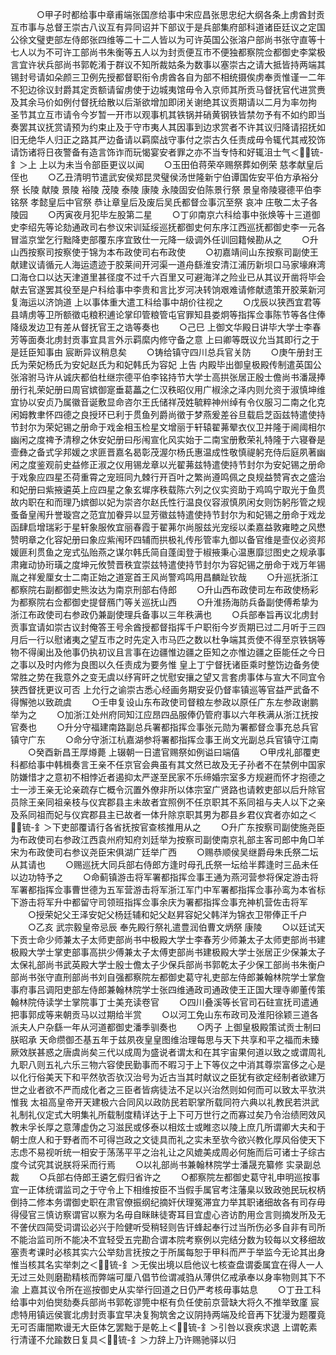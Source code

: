 <!-- { "loadSidebar": true } -->
　　　○甲子时都给事中章甫端张国彦给事中宋应昌张思忠纪大纲各条上虏酋封贡互市事与总督王崇古八议互有异同诏并下部议于是兵部集府部科道诸臣廷议之定国公徐文璧吏部左侍郎张四维等二十二人皆以为可许英国公张溶户部尚书张守直等十七人以为不可许工部尚书朱衡等五人以为封贡便互市不便独都察院佥都御史李棠极言宜许状兵部尚书郭乾淆于群议不知所裁姑条为数事以塞崇古之请大抵皆持两端其锡封号请如朵颜三卫例先授都督职衔令虏酋各自为部不相统摄俟虏奉贡惟谨一二年不犯边徐议封爵其定贡额请留虏使于边城夷馆毋令入京师其所贡马督抚官代进赏赉及其余马价如例付督抚给散以后渐欲增加即闭关谢绝其议贡期请以二月为率勿拘  圣节其立互市请令今岁暂一开市以观事机其铁锅并硝黄钢铁皆禁勿予有不如约即当奏罢其议抚赏请预为约束止及于守市夷人其因事到边求赏者不许其议归降请招抚如旧无绝华人归正之路其严边备请以羁縻战守事付之崇古久任责成毋令辄代其戒狡饰请饬诸将日夜警备有造言饰诈而玩愒宴安者罪之亦不当专恃和好辄沮士气＜锍-釒＞上  上以为未当令部臣更议以闻
　　○玉田伯蒋荣卒赐祭葬如例荣  慈孝献皇后侄也
　　○乙丑清明节遣武安侯郑昆灵璧侯汤世隆新宁伯谭国佐安平伯方承裕分祭  长陵  献陵  景陵  裕陵  茂陵  泰陵  康陵  永陵固安伯陈景行祭  景皇帝陵寝德平伯李铭祭  孝懿皇后中官祭  恭让章皇后及废后吴氏都督佥事沉至祭  哀冲  庄敬二太子各陵园
　　○丙寅夜月犯毕左股第二星
　　○丁卯南京六科给事中张焕等十三道御史李绍先等论劾通政司右参议宋训延绥巡抚都御史何东序江西巡抚都御史李一元各冒滥京堂乞行黜降吏部覆东序宜致仕一元降一级调外任训回籍候勘从之
　　○升山西按察司按察使于锦为本布政使司右布政使
　　○初嘉靖间山东按察司副使王献建议请循元人海运遗迹于胶莱间开河渠一道舟繇淮安清江浦历新坝口马家壕麻湾口海仓口以达天津道里甚径度不过千六百里又可避海洋之险业已从其议开凿将毕会献去官遂罢其役至是户科给事中李贵和言比岁河决转饷艰难请修献遗策开胶莱新河复海运以济饷道  上以事体重大遣工科给事中胡价往视之
　　○戊辰以狭西宜君等县靖虏等卫所额徵屯粮积逋论掌印管粮管屯官罪知县娄炯等指挥佥事陈节等各住俸降级发边卫有差从督抚官王之诰等奏也
　　○己巳  上御文华殿日讲毕大学士李春芳等面奏北虏封贡事宜具言外示羁縻内修守备之意  上曰卿等既议允当其即行之于是廷臣知事由  宸断异议稍息矣
　　○铸给镇守四川总兵官关防
　　○庚午册封王氏为荣妃杨氏为安妃赵氏为和妃韩氏为容妃  上告  内殿毕出御皇极殿传制遣英国公张溶驸马许从诚庆都伯杜继宗德平伯李铭持节大学士高拱张居正殷士儋尚书潘晟捧册行礼荣妃册曰周官嫔御寔垂葛藟之仁汉秩昭仪用广椒涂之泽内则允资于淑慎坤维宜协以安贞乃属徽音诞敷显命咨尔王氏储祥茂姓毓粹神州绰有令仪服习二南之化克闲姆教聿怀四德之良授环已利于贯鱼列爵尚徵于梦燕爰差谷旦载启芝函兹特遣使持节封尔为荣妃锡之册命于戏金相玉检星文增丽于轩辕翟茀翚衣仪卫并隆于阃阈相尔幽闲之度禆予清穆之休安妃册曰彤闱宣化风实始于二南宝册敷荣礼特隆于六寝眷是壸彝之备式孚邦媛之求匪晋嘉名曷彰茂渥尔杨氏惠温成性敬慎禔躬充侍后庭夙著幽闲之度鉴观前史益修正淑之仪用锡龙章以光翟茀兹特遣使持节封尔为安妃锡之册命于戏象应四星丕荷重霄之宠班同九棘行开百叶之繁尚遵鸣佩之良规益赞宵衣之盛治和妃册曰紫掖遴英上应四星之象玄墀序秩载陈六列之仪实资助于鸡鸣宁取光于鱼贯故内职在和而理乃嫔御以妃为崇咨尔赵氏性行温良仪容淑慎夙闲女则饬躬彤管之规蚤备皇闱升誉璇宫之范宜加眷异以显芳徽兹特遣使持节封尔为和妃锡之册命于戏龙函肆启增瑞彩于星轩象服攸宜丽春霞于翟茀尔尚服兹光宠绥以柔嘉益敦雍睦之风懋赞明章之化容妃册曰象应紫闱环四辅而拱极礼传彤管率九御以备官维是壸仪必资邦媛匪利贯鱼之宠式弘贻燕之谋尔韩氏简自蓬闺登于椒掖秉心温惠靡愆图史之规承事肃雍动协珩璜之度坤元攸赞晋秩宜崇兹特遣使持节封尔为容妃锡之册命于戏万年锡胤之祥爰厘女士二南正始之道寔首王风尚警鸡鸣用昌麟趾钦哉
　　○升巡抚浙江都察院右副都御史熊汝达为南京刑部右侍郎
　　○升山西布政使司左布政使杨彩为都察院右佥都御史提督鴈门等关巡抚山西
　　○升淮扬海防兵备副使傅希挚为浙江布政使司右参政仍兼副使理兵备事以三年秩满也
　　○兵部奉旨再议北虏封贡事宜请如崇古议封俺答王号余酋授都督指挥千户职衔今岁贡期已过二月听于三四月后一行以慰诸夷之望互市之时先定入市马匹之数以杜争端其贡使不得至京铁锅等物不得阑出及他事仍执初议且言事在边疆惟边疆之臣知之亦惟边疆之臣能任之今日之事以及时内修为良图以久任责成为要务惟  皇上丁宁督抚诸臣乘时整饬边备务使常胜之势在我意外之变无虞以纾宵旰之忧慰安攘之望又言套虏事体与宣大不同宜令狭西督抚更议可否  上允行之谕崇古悉心经画务期安妥仍督率镇巡等官益严武备不得懈弛以致疏虞
　　○壬申复设山东布政使司督粮左参政以原任广东左参政谢鹏举为之
　　○加浙江处州府同知江应昂四品服俸仍管府事以六年秩满从浙江抚按官奏也
　　○升分守福建南路副总兵署都指挥佥事张元勋为署都督佥事充总兵官镇守广东
　　○命分守浙江杭嘉湖参将署都指挥佥事王尚文光副总兵官镇守江南
　　○癸酉新昌王厚燇薨  上辍朝一日遣官赐祭如例谥曰端僖
　　○甲戌礼部覆吏科都给事中韩楫奏言王亲不任京官会典虽有其文然已故及无子孙者不在禁例中国家防嫌惜才之意初不相悖近者遏抑太严遂至民家不乐缔婚宗室多方规避而怀才抱德之士一涉王亲无论亲疏存亡概令沉置外僚非所以体宗室广贤路也请敕吏部以后升除官员除王亲同祖亲枝与仪宾郡县主未故者宜照例不任京职其不系同祖与夫人以下之亲及系同祖而妃与仪宾郡县主已故者一体升除京职其男为郡县乡君仪宾者亦如之＜锍-釒＞下吏部覆请行各省抚按官查核推用从之
　　○升广东按察司副使施尧臣为布政使司右参政江西袁州府知府刘廷举为按察司副使南京礼部主客司郎中角□羊宋为布政使司右参议尧臣宋俱湖广廷举广西
　　○赐恭顺侯吴继爵母朱氏祭二坛从其请也
　　○赐巡抚大同兵部右侍郎方逢时母孔氏祭一坛给半葬逢时三品未任以边功特予之
　　○命蓟镇游击将军署都指挥佥事王通为燕河营参将保定游击将军署都指挥佥事曹世德为五军营游击将军浙江军门中军署都指挥佥事孙鸾为本省标下游击将军升中都留守司领班指挥佥事余庆为署都指挥佥事充神机营佐击将军
　　○授荣妃父王泽安妃父杨廷辅和妃父赵昇容妃父韩洋为锦衣卫带俸正千户
　　○乙亥  武宗毅皇帝忌辰  奉先殿行祭礼遣豊润伯曹文炳祭  康陵
　　○以廷试天下贡士命少师兼太子太师吏部尚书中极殿大学士李春芳少师兼太子太师吏部尚书建极殿大学士掌吏部事高拱少傅兼太子太傅吏部尚书建极殿大学士张居正少保兼太子太保礼部尚书武英殿大学士殷士儋太子少保兵部尚书郭乾太子少保工部尚书朱衡户部尚书张守直刑部尚书刘自强都察院左都御史葛守礼吏部左侍郎兼翰林院学士掌詹事府事吕调阳吏部左侍郎兼翰林院学士张四维通政司通政使王正国大理寺卿董传策翰林院侍读学士掌院事丁士美充读卷官
　　○四川叠溪等长官司石砫宣抚司遣通把事郭成等来朝贡马以过期给半赏
　　○以河工免山东布政司及淮阳徐颖三道各派夫人户杂繇一年从河道都御史潘季驯奏也
　　○丙子  上御皇极殿策试贡士制曰朕昭承  天命缵御丕基五年于兹夙夜皇皇图维治理每思与天下共享和平之福而未臻厥效朕甚惑之唐虞尚矣三代以成周为盛说者谓太和在其宇宙果何道以致之或谓周礼九职八则五礼六乐三物六容使民勤事而不暇习于上下等仪之中消其尊崇富侈之心是以化行俗美天下和平然欤否欤汉治号为近古当其时献议之臣犹有欲定经制者欲建万世之业者欲不严而成化者之三臣者皆病徒法不足以兴治然则如何而可以致太平欤洪惟我  太祖高皇帝开天建极六合同风以政防民若职掌所载同符六典以礼教民若洪武礼制礼仪定式大明集礼所载制度精详达于上下可万世行之而寡过矣乃令治绩罔效风教未孚长厚之意薄虚伪之习滋民或侈泰以相炫士或睢恣以陵上庶几所谓卿大夫和于朝士庶人和于野者而不可得岂政之文徒具而礼之实未至欤今欲兴教化厚风俗使天下志虑不易视听统一相安于荡荡平平之治礼让之风媲美成周必何施而后可诸士子综古度今试究其说朕将采而行焉
　　○以礼部尚书兼翰林院学士潘晟充纂修  实录副总裁
　　○兵部右侍郎王遴乞假归省许之
　　○都察院左都御史葛守礼申明巡按事宜一正体统谓监司之于守令上下相维按臣不当假手属官考注藩臬以致政弛民玩权柄倒持二修本务谓御史职在肃官僚振纲纪摘奸伏理冤滞宜力举其职诸细故各有司存毋得侵官三慎访察谓官以察为名毋自眯眛徒寄耳目宜虚心咨访酌用佥言则摘发所及无不詟伏四简受词谓讼必兴于险健听受稍轻则告讦蜂起奉行过当所伤必多自非有司所不能治监司所不能决不宜轻受五完勘合谓本院考察例以完结分数为较每以文移细故塞责考课时必核其实六公举劾言抚按之于所属每恕于甲科而严于举监今无论其出身惟当核其名实举刺之＜锍-釒＞无俟出境以启他议七核查盘谓委属宜在得人一人无过三处则磨勘精核而弊端可厘八倡节俭谓减驺从薄供亿戒承奉以身率物则其下不渝  上嘉其议令所在巡按御史从实举行回道之日仍严考核毋事姑息
　　○丁丑工科给事中刘伯爕劾奏兵部尚书郭乾谬筦中枢有负任使前京营缺大将久不推举致廑  宸虑特用镇远侯寰北虏封贡事宜早决复狥筑舍之议阴持两端及纶音再下犹漫为题覆竟无可否庸闇欺谩无大臣体乞罢黜于是乾上＜锍-釒＞引咎以衰疾求退  上谓乾素行清谨不允踰数日复具＜锍-釒＞力辞上乃许赐驰驿以归
